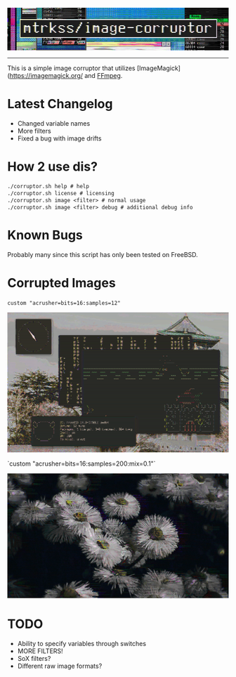 <p align=center>
    <img src="images/repotitle.png">
</p>

-----------

This is a simple image corruptor that utilizes [ImageMagick](https://imagemagick.org/ and [FFmpeg](https://ffmpeg.org/).

# Latest Changelog
- Changed variable names
- More filters
- Fixed a bug with image drifts

# How 2 use dis?
```
./corruptor.sh help # help
./corruptor.sh license # licensing
./corruptor.sh image <filter> # normal usage 
./corruptor.sh image <filter> debug # additional debug info
```

# Known Bugs
Probably many since this script has only been tested on FreeBSD.

# Corrupted Images
`custom "acrusher=bits=16:samples=12"`
<p>
    <img src="images/i1.png">
</p>
`custom "acrusher=bits=16:samples=200:mix=0.1"`
<p>
    <img src="images/i2.png">
</p>

# TODO
- Ability to specify variables through switches
- MORE FILTERS!
- SoX filters?
- Different raw image formats?
